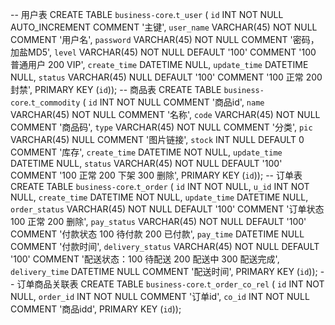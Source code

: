 -- 用户表
CREATE TABLE `business-core`.`t_user` (
  `id` INT NOT NULL AUTO_INCREMENT COMMENT '主键',
  `user_name` VARCHAR(45) NOT NULL COMMENT '用户名',
  `password` VARCHAR(45) NOT NULL COMMENT '密码，加盐MD5',
  `level` VARCHAR(45) NOT NULL DEFAULT '100' COMMENT '100 普通用户 200 VIP',
  `create_time` DATETIME NULL,
  `update_time` DATETIME NULL,
  `status` VARCHAR(45) NULL DEFAULT '100' COMMENT '100 正常 200封禁',
  PRIMARY KEY (`id`));
-- 商品表
CREATE TABLE `business-core`.`t_commodity` (
  `id` INT NOT NULL COMMENT '商品id',
  `name` VARCHAR(45) NOT NULL COMMENT '名称',
  `code` VARCHAR(45) NOT NULL COMMENT '商品码',
  `type` VARCHAR(45) NOT NULL COMMENT '分类',
  `pic` VARCHAR(45) NULL COMMENT '图片链接',
  `stock` INT NULL DEFAULT 0 COMMENT '库存',
  `create_time` DATETIME NOT NULL,
  `update_time` DATETIME NULL,
  `status` VARCHAR(45) NOT NULL DEFAULT '100' COMMENT '100 正常 200 下架 300 删除',
  PRIMARY KEY (`id`));
-- 订单表
CREATE TABLE `business-core`.`t_order` (
  `id` INT NOT NULL,
  `u_id` INT NOT NULL,
  `create_time` DATETIME NOT NULL,
  `update_time` DATETIME NULL,
  `order_status` VARCHAR(45) NOT NULL DEFAULT '100' COMMENT '订单状态 100 正常 200 删除',
  `pay_status` VARCHAR(45) NOT NULL DEFAULT '100' COMMENT '付款状态 100 待付款 200 已付款',
  `pay_time` DATETIME NULL COMMENT '付款时间',
  `delivery_status` VARCHAR(45) NOT NULL DEFAULT '100' COMMENT '配送状态：100 待配送 200 配送中 300 配送完成',
  `delivery_time` DATETIME NULL COMMENT '配送时间',
  PRIMARY KEY (`id`));
-- 订单商品关联表
CREATE TABLE `business-core`.`t_order_co_rel` (
  `id` INT NOT NULL,
  `order_id` INT NOT NULL COMMENT '订单id',
  `co_id` INT NOT NULL COMMENT '商品idd',
  PRIMARY KEY (`id`));



